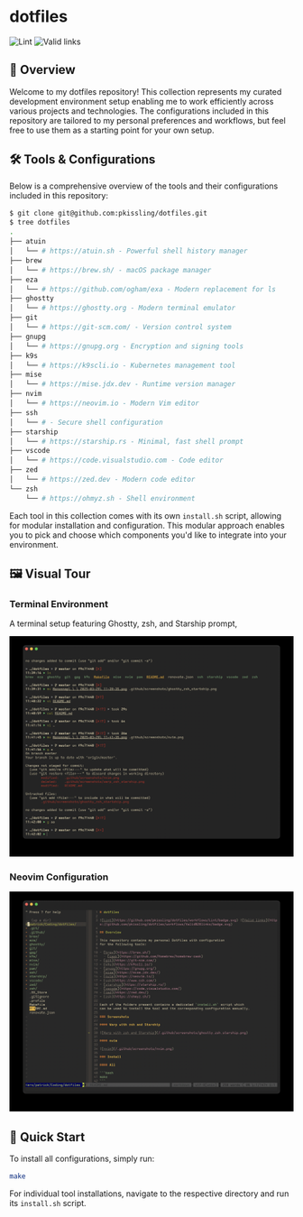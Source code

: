 # dotfiles

![Lint](https:#github.com/pkissling/dotfiles/workflows/Lint/badge.svg) ![Valid links](https://github.com/pkissling/dotfiles/workflows/Valid%20links/badge.svg)

## 🚀 Overview

Welcome to my dotfiles repository! This collection represents my curated development environment setup enabling me to work efficiently across various projects and technologies. The configurations included in this repository are tailored to my personal preferences and workflows, but feel free to use them as a starting point for your own setup.

## 🛠️ Tools & Configurations

Below is a comprehensive overview of the tools and their configurations included in this repository:

```bash
$ git clone git@github.com:pkissling/dotfiles.git
$ tree dotfiles
.
├── atuin
│   └── # https://atuin.sh - Powerful shell history manager
├── brew
│   └── # https://brew.sh/ - macOS package manager
├── eza
│   └── # https://github.com/ogham/exa - Modern replacement for ls
├── ghostty
│   └── # https://ghostty.org - Modern terminal emulator
├── git
│   └── # https://git-scm.com/ - Version control system
├── gnupg
│   └── # https://gnupg.org - Encryption and signing tools
├── k9s
│   └── # https://k9scli.io - Kubernetes management tool
├── mise
│   └── # https://mise.jdx.dev - Runtime version manager
├── nvim
│   └── # https://neovim.io - Modern Vim editor
├── ssh
│   └── # - Secure shell configuration
├── starship
│   └── # https://starship.rs - Minimal, fast shell prompt
├── vscode
│   └── # https://code.visualstudio.com - Code editor
├── zed
│   └── # https://zed.dev - Modern code editor
└── zsh
    └── # https://ohmyz.sh - Shell environment
```

Each tool in this collection comes with its own `install.sh` script, allowing for modular installation and configuration. This modular approach enables you to pick and choose which components you'd like to integrate into your environment.

## 🖼️ Visual Tour

### Terminal Environment

A terminal setup featuring Ghostty, zsh, and Starship prompt,

![ghostty with zsh and Starship](.github/screenshots/ghostty_zsh_startship.png)

### Neovim Configuration

![nvim](.github/screenshots/nvim.png)

## 🚀 Quick Start

To install all configurations, simply run:

```bash
make
```

For individual tool installations, navigate to the respective directory and run its `install.sh` script.
